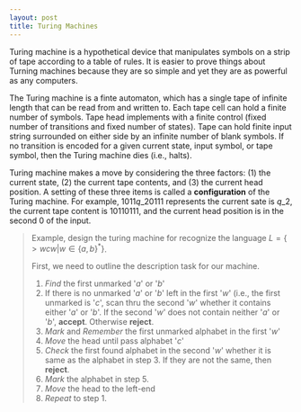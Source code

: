 ```yaml
---
layout: post
title: Turing Machines
---
```


Turing machine is a hypothetical device that manipulates symbols on a strip of tape according to a table of rules. It is easier to prove things about Turning machines because they are so simple and yet they are as powerful as any computers.  

The Turing machine is a finte automaton, which has a single tape of infinite length that can be read from and written to. Each tape cell can hold a finite number of symbols. Tape head implements with a finite control (fixed number of transitions and fixed number of states). Tape can hold finite input string surrounded on either side by an infinite number of blank symbols. If no transition is encoded for a given current state, input symbol, or tape symbol, then the Turing machine dies (i.e., halts).

Turing machine makes a move by considering the three factors: (1) the current state, (2) the current tape contents, and (3) the current head position. A setting of these three items is called a **configuration** of the Turing machine.  For  example, $1011 q\_2 0111$ represents the current sate is $q\_2$, the current tape content is $10110111$, and the current head position is in the second $0$ of the input.

>Example, design the turing machine for recognize the language $L = \{ >wcw | w \in \{a, b\}^*\}$.
>
>First, we need to outline the description task for our machine. 
> 1. *Find* the first unmarked '$a$' or '$b$'
> 2. If there is no unmarked '$a$' or '$b$' left in the first '$w$' (i.e., the  first unmarked is '$c$', scan thru the second '$w$' whether it contains either '$a$' or '$b$'. If the second '$w$' does not contain neither '$a$' or '$b$', **accept**. Otherwise **reject**.
> 3. *Mark* and *Remember* the first unmarked alphabet in the first '$w$'
> 4. *Move* the head until pass alphabet '$c$'
> 5. *Check* the first found alphabet in the second '$w$' whether it is same as the alphabet in step 3. If they are not the same, then **reject**.
> 6. *Mark* the alphabet in step 5.
> 7. *Move* the head to the left-end
> 8. *Repeat* to step 1.